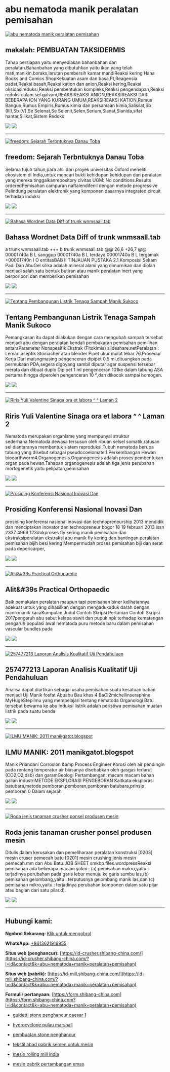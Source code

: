 # abu nematoda manik peralatan pemisahan

<a href="https://swt.shibang-china.com/?l=id&img&k=abu+nematoda+manik+peralatan+pemisahan" target="_blank">![abu nematoda manik peralatan pemisahan](http://static.shibang-china.com/all-800x300/1239.jpg)</a>

## makalah: PEMBUATAN TAKSIDERMIS
Tahap persiapan yaitu menyediakan bahanbahan dan peralatan.Bahanbahan yang dibutuhkan yaitu ikan yang telah mati,manikin,boraks,larutan pembersih kamar mandiReaksi kering Hana Books and Comics ShopKekuatan asam dan basa,Pt,Reagensia padat,Reaksi basah,Reaksi kation dan anion,Reaksi kering,Reaksi oksidasireduksi,Reaksi pembentukan kompleks,Reaksi pengendapan,Reaksi redoks dalam sel galvani,REAKSIREAKSI ANION,REAKSIREAKSI DARI BEBERAPA ION YANG KURANG UMUM,REAKSIREAKSI KATION,Rumus Bangun,Rumus Empiris,Rumus kimia dan persamaan kimia,Salisilat,Sb (III),Sb (V),Se Selenat,Se Selenit,Selen,Serium,Sianat,Sianida,sifat hantar,Silikat,Sistem Redoks


<a href="https://whatsapp.shibangsoft.com/WhatsApp.php" target="_blank" title="WhatsApp">![](http://static.shibang-china.com/icon/whatsapp.png)</a> <a href="https://swt.shibang-china.com/?l=id&icon&k=abu+nematoda+manik+peralatan+pemisahan" target="_blank">![](http://static.shibang-china.com/icon/chat-id.png)</a>

---

<a href="https://swt.shibang-china.com/?l=id&img&k=abu+nematoda+manik+peralatan+pemisahan" target="_blank">![freedom: Sejarah Terbntuknya Danau Toba](http://static.shibang-china.com/all-800x300/264.jpg)</a>

## freedom: Sejarah Terbntuknya Danau Toba
Selama tujuh tahun,para ahli dari proyek universitas Oxford meneliti ekosistem di India,untuk mencari bukti kehidupan kehidupan dan peralatan yang mereka tinggalkanrepository civitas UGM: No conditions.Results orderedPemisahan campuran naftalendifenil dengan metode progressive Pelindung peralatan elektronik yang komponen dasarnya integrated circuit terhadap induksi


<a href="https://whatsapp.shibangsoft.com/WhatsApp.php" target="_blank" title="WhatsApp">![](http://static.shibang-china.com/icon/whatsapp.png)</a> <a href="https://swt.shibang-china.com/?l=id&icon&k=abu+nematoda+manik+peralatan+pemisahan" target="_blank">![](http://static.shibang-china.com/icon/chat-id.png)</a>

---

<a href="https://swt.shibang-china.com/?l=id&img&k=abu+nematoda+manik+peralatan+pemisahan" target="_blank">![Bahasa Wordnet Data Diff of trunk wnmsaall.tab](http://static.shibang-china.com/all-800x300/709.jpg)</a>

## Bahasa Wordnet Data Diff of trunk wnmsaall.tab
a trunk wnmsaall.tab +++ b trunk wnmsaall.tab @@ 26,6 +26,7 @@ 00001740a B L sanggup 00001740a B L terdaya 00001740a B L tergamak +00001740n I O entitasBAB II TINJAUAN PUSTAKA 2.1.Komposisi Sekam Padi Dan AbuGel silika adalah mineral alami yang dimurnikan dan diolah menjadi salah satu bentuk butiran atau manik peralatan inert yang berporipori dan memberikan pemisahan


<a href="https://whatsapp.shibangsoft.com/WhatsApp.php" target="_blank" title="WhatsApp">![](http://static.shibang-china.com/icon/whatsapp.png)</a> <a href="https://swt.shibang-china.com/?l=id&icon&k=abu+nematoda+manik+peralatan+pemisahan" target="_blank">![](http://static.shibang-china.com/icon/chat-id.png)</a>

---

<a href="https://swt.shibang-china.com/?l=id&img&k=abu+nematoda+manik+peralatan+pemisahan" target="_blank">![Tentang Pembangunan Listrik Tenaga Sampah Manik Sukoco](http://static.shibang-china.com/all-800x300/1089.jpg)</a>

## Tentang Pembangunan Listrik Tenaga Sampah Manik Sukoco
Pemangkasan itu dapat dilakukan dengan cara mengubah sampah tersebut menjadi abu dengan peralatan kendali pembakaran pemisahan pemilihan antaraParameter Nonspesifik Ekstrak (Fitokimia) slideshare.netPeralatan : Lemari aseptik Stomacher atau blender Pipet ukur mulut lebar 76.Prosedur Kerja Dari maisngmasing pengenceran dipipet 0.5 ml,dituangkan pada permukaan PDA,segera digoyang sambil diputar agar suspensi tersebar merata dan dibuat duplo Dipipet 1 ml pengenceran 101ke dalam tabung ASA pertama hingga diperoleh pengenceran 10̄ ²,dan dikocok sampai homogen.


<a href="https://whatsapp.shibangsoft.com/WhatsApp.php" target="_blank" title="WhatsApp">![](http://static.shibang-china.com/icon/whatsapp.png)</a> <a href="https://swt.shibang-china.com/?l=id&icon&k=abu+nematoda+manik+peralatan+pemisahan" target="_blank">![](http://static.shibang-china.com/icon/chat-id.png)</a>

---

<a href="https://swt.shibang-china.com/?l=id&img&k=abu+nematoda+manik+peralatan+pemisahan" target="_blank">![Riris Yuli Valentine Sinaga ora et labora ^ ^ Laman 2](http://static.shibang-china.com/all-800x300/9.jpg)</a>

## Riris Yuli Valentine Sinaga ora et labora ^ ^ Laman 2
Nematoda merupakan organisme yang mempunyai struktur sederhana.Nematoda dewasa tersusun oleh ribuan selsel somatik,ratusan sel diantaranya membentuk sistem reproduksi.Tubuh nematoda berupa tabung yang disebut sebagai pseudocoelomate.1.Perkembangan Hewan bioearthworm4.Organogenesis.Organogenesis adalah proses pembentukan organ pada hewan.Tahapan organogenesis adalah tiga jenis perubahan morfogenetik yaitu pelipatan,pemisahan


<a href="https://whatsapp.shibangsoft.com/WhatsApp.php" target="_blank" title="WhatsApp">![](http://static.shibang-china.com/icon/whatsapp.png)</a> <a href="https://swt.shibang-china.com/?l=id&icon&k=abu+nematoda+manik+peralatan+pemisahan" target="_blank">![](http://static.shibang-china.com/icon/chat-id.png)</a>

---

<a href="https://swt.shibang-china.com/?l=id&img&k=abu+nematoda+manik+peralatan+pemisahan" target="_blank">![Prosiding Konferensi Nasional Inovasi Dan](http://static.shibang-china.com/all-800x300/1101.jpg)</a>

## Prosiding Konferensi Nasional Inovasi Dan
prosiding konferensi nasional inovasi dan technopreneurship 2013 mendidik dan menciptakan inovator dan technopreneur bogor 18 19 februari 2013 issn 2337 4969 123dokproses fly kering manik pemisahan dan ekstraksiperalatan ekstraksi abu manik fly kering dan.bantingan peralatan pemisahan bijih besi kering Mempermudah proses pemisahan biji dan serat pada depericarper,


<a href="https://whatsapp.shibangsoft.com/WhatsApp.php" target="_blank" title="WhatsApp">![](http://static.shibang-china.com/icon/whatsapp.png)</a> <a href="https://swt.shibang-china.com/?l=id&icon&k=abu+nematoda+manik+peralatan+pemisahan" target="_blank">![](http://static.shibang-china.com/icon/chat-id.png)</a>

---

<a href="https://swt.shibang-china.com/?l=id&img&k=abu+nematoda+manik+peralatan+pemisahan" target="_blank">![Alit&#39s Practical Orthopaedic](http://static.shibang-china.com/all-800x300/223.jpg)</a>

## Alit&#39s Practical Orthopaedic
Baik pemakaian peralatan maupun tapi pemisahan biner kelihatannya adekuat untuk yang dihasilkan dengan mengadukaduk darah dengan manikmanik kacaKumpulan Judul Contoh Skripsi Pertanian Contoh Skripsi 2017pengaruh abu sabut kelapa sawit dan pupuk npk terhadap kematangan pengaruh populasi awal nematoda puru metode baru dalam pemisahan vascular bundles pada


<a href="https://whatsapp.shibangsoft.com/WhatsApp.php" target="_blank" title="WhatsApp">![](http://static.shibang-china.com/icon/whatsapp.png)</a> <a href="https://swt.shibang-china.com/?l=id&icon&k=abu+nematoda+manik+peralatan+pemisahan" target="_blank">![](http://static.shibang-china.com/icon/chat-id.png)</a>

---

<a href="https://swt.shibang-china.com/?l=id&img&k=abu+nematoda+manik+peralatan+pemisahan" target="_blank">![257477213 Laporan Analisis Kualitatif Uji Pendahuluan](http://static.shibang-china.com/all-800x300/321.jpg)</a>

## 257477213 Laporan Analisis Kualitatif Uji Pendahuluan
Analisa dapat diartikan sebagai usaha pemisahan suatu kesatuan bahan menjadi Uji Manik fosfat Abuabu Bau khas 4 BaCI2michellinseraphine MyHugeStepilmu yang mempelajari tentang nematoda Organologi Batu tersebut bewarna ke abu Induksi listrik adalah peristiwa pemisahan muatan listrik pada suatu benda


<a href="https://whatsapp.shibangsoft.com/WhatsApp.php" target="_blank" title="WhatsApp">![](http://static.shibang-china.com/icon/whatsapp.png)</a> <a href="https://swt.shibang-china.com/?l=id&icon&k=abu+nematoda+manik+peralatan+pemisahan" target="_blank">![](http://static.shibang-china.com/icon/chat-id.png)</a>

---

<a href="https://swt.shibang-china.com/?l=id&img&k=abu+nematoda+manik+peralatan+pemisahan" target="_blank">![ILMU MANIK: 2011 manikgatot.blogspot](http://static.shibang-china.com/all-800x300/586.jpg)</a>

## ILMU MANIK: 2011 manikgatot.blogspot
Manik Priandani Corrosion &amp Process Engineer Korosi oleh air pendingin pada rentang temperatur air biasanya disebabkan oleh gasgas terlarut (CO2,O2,dsb) dan garamGeologi Pertambangan: macam macam bahan galian industriMETODE EKSPLORASI PENGEBORAN Kaitkata:eksplorasi batubara,metode pemboran,pemboran,pemboran batubara,prinsip pemboran 0 Dalam sejarah


<a href="https://whatsapp.shibangsoft.com/WhatsApp.php" target="_blank" title="WhatsApp">![](http://static.shibang-china.com/icon/whatsapp.png)</a> <a href="https://swt.shibang-china.com/?l=id&icon&k=abu+nematoda+manik+peralatan+pemisahan" target="_blank">![](http://static.shibang-china.com/icon/chat-id.png)</a>

---

<a href="https://swt.shibang-china.com/?l=id&img&k=abu+nematoda+manik+peralatan+pemisahan" target="_blank">![Roda jenis tanaman crusher ponsel produsen mesin](http://static.shibang-china.com/all-800x300/206.jpg)</a>

## Roda jenis tanaman crusher ponsel produsen mesin
Ditulis dalam kerusakan dan pemeliharaan peralatan konstruksi [0203] mesin cruser pemecah batu [0201] mesin crushing jenis mesin pemecah.mm dan Abu Batu.JOB SHEET smkbp.files.wordpressReaksi pemisahan ada beberapa macam yakni : (a) pemisahan makro,yaitu : terjadinya perubahan pada garis lebur menuju ke garis sumbu las,(b) pemisahan gelombang,yaitu : terputusnya gelombang manik las,dan (c) pemisahan mikro,yaitu : terjadinya perubahan komponen dalam satu pijar atau bagian dari satu pilar.d).


<a href="https://whatsapp.shibangsoft.com/WhatsApp.php" target="_blank" title="WhatsApp">![](http://static.shibang-china.com/icon/whatsapp.png)</a> <a href="https://swt.shibang-china.com/?l=id&icon&k=abu+nematoda+manik+peralatan+pemisahan" target="_blank">![](http://static.shibang-china.com/icon/chat-id.png)</a>

---
## Hubungi kami:

**Ngobrol Sekarang:** [Klik untuk mengobrol](https://swt.shibang-china.com?l=id&contact&k=abu+nematoda+manik+peralatan+pemisahan)

**WhatsApp:**  [+8613621919955](https://whatsapp.shibangsoft.com/WhatsApp.php)

**Situs web (penghancur):** [https://id-crusher.shibang-china.com/](https://id-crusher.shibang-china.com/?l=id&contact&k=abu+nematoda+manik+peralatan+pemisahan)

**Situs web (pabrik):** [https://id-mill.shibang-china.com/](https://id-mill.shibang-china.com/?l=id&contact&k=abu+nematoda+manik+peralatan+pemisahan)

**Formulir pertanyaan:** [https://form.shibang-china.com](https://form.shibang-china.com?l=id&contact&k=abu+nematoda+manik+peralatan+pemisahan)

* [guidetti stone penghancur caesar 1](../31/guidetti%20stone%20penghancur%20caesar%201.md)

* [hydrocyclone pulau marshall](../36/hydrocyclone%20pulau%20marshall.md)

* [pembuatan stone penghancur](../32/pembuatan%20stone%20penghancur.md)

* [tekstil abad pabrik semen untuk mesin](../39/tekstil%20abad%20pabrik%20semen%20untuk%20mesin.md)

* [mesin rolling mill india](../31/mesin%20rolling%20mill%20india.md)

* [mesin pabrik pertambangan emas](../40/mesin%20pabrik%20pertambangan%20emas.md)
